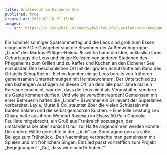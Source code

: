 ```yaml
---
title: Grillevent am Eichener See
published: true
created_at: 2012-09-10 01:13:00
images:
  - src: https://ik.imagekit.io/6uqkzvybwk/leo-club-weilamrhein/begegnungen/43-01.jpg
---
```


Ein schöner sonniger Spätsommertag und die Leos sind groß zum Essen eingeladen! Die Gastgeber sind die Bewohner der Außenwohngruppe „Linde“ des Markus-Pflüger-Heims. Roswitha hatte die Idee, anlässlich ihres Geburtstags die Leos und einige Kollegen von anderen Stationen des Pflegeheims zum Grillen und zu Kaffee und Kuchen an den Eichener See einzuladen.Den beschaulichen Ort mit der großen Schutzhütte am Rand des Ortsteils Schopfheim – Eichen kannten einige Leos bereits von früheren gemeinsamen Unternehmungen mit Heimbewohnern. Der Unterschied zu den bisherigen Ausflügen an diesen Ort, an dem alle paar Jahre mal ein Karstsee erscheint, war der, dass die Leos nicht als Veranstalter, sondern als Gäste kommen durften. Und wie sie verwöhnt wurden! Gemeinsam mit einer Betreuerin hatten die „Linde“ – Bewohner ein Grillevent der Superlative vorbereitet. Leyla, Murat & Co. staunten über die vielen Schüsseln mit bunten Salaten und die selbst gemachten Kuchen. – Eine tolle Leistung!Leo Chiara hatte aus ihrem Wohnort Rosenau im Elsass 50 Pain Chocolat Feuillete mitgebracht; ein Gruß aus Frankreich sozusagen, der umständehalber aber zunächst nur zur Hälfte angenommen werden konnte. Die andere Hälfte gereichte in der „Linde“ am Sonntagmorgen als süße Beilage zum Frühstück…Den Nachmittag verbrachte man gemeinsam mit Spielen und mit fröhlichem Singen. Ein Lied passt vortrefflich zum Projekt „Begegnungen“: „Gut, dass wir einander haben.“
